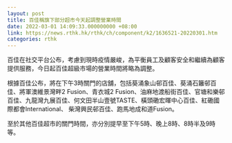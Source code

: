 ```yaml
---
layout: post
title: 百佳稱旗下部分超市今天起調整營業時間
date: 2022-03-01 14:09:33.000000000 +08:00
link: https://news.rthk.hk/rthk/ch/component/k2/1636521-20220301.htm
categories: rthk
---
```


百佳在社交平台公布，考慮到現時疫情嚴峻，為平衡員工及顧客安全和繼續為顧客提供服務，今日起百佳超級市場的營業時間將略為調整。

根據百佳公布，將在下午3時關門的店舖，包括葵涌象山邨百佳、葵涌石籬邨百佳、將軍澳維景灣畔2 Fusion、青衣城2 Fusion、油麻地渡船街百佳、官塘和樂邨百佳、九龍灣九展百佳、何文田半山壹號TASTE、橫頭磡宏暉中心百佳、紅磡國際都會International、 柴灣興民邨百佳、跑馬地成和道Fusion。

至於其他百佳超市的關門時間，亦分別提早至下午5時、晚上8時、8時半及9時等。
